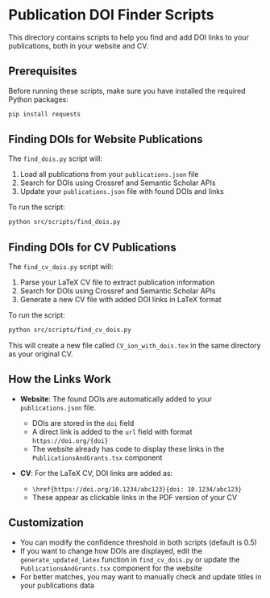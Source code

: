 # Publication DOI Finder Scripts

This directory contains scripts to help you find and add DOI links to your publications, both in your website and CV.

## Prerequisites

Before running these scripts, make sure you have installed the required Python packages:

```bash
pip install requests
```

## Finding DOIs for Website Publications

The `find_dois.py` script will:
1. Load all publications from your `publications.json` file
2. Search for DOIs using Crossref and Semantic Scholar APIs
3. Update your `publications.json` file with found DOIs and links

To run the script:

```bash
python src/scripts/find_dois.py
```

## Finding DOIs for CV Publications

The `find_cv_dois.py` script will:
1. Parse your LaTeX CV file to extract publication information
2. Search for DOIs using Crossref and Semantic Scholar APIs
3. Generate a new CV file with added DOI links in LaTeX format

To run the script:

```bash
python src/scripts/find_cv_dois.py
```

This will create a new file called `CV_ion_with_dois.tex` in the same directory as your original CV.

## How the Links Work

- **Website**: The found DOIs are automatically added to your `publications.json` file.
  - DOIs are stored in the `doi` field
  - A direct link is added to the `url` field with format `https://doi.org/{doi}`
  - The website already has code to display these links in the `PublicationsAndGrants.tsx` component

- **CV**: For the LaTeX CV, DOI links are added as:
  - `\href{https://doi.org/10.1234/abc123}{doi: 10.1234/abc123}`
  - These appear as clickable links in the PDF version of your CV

## Customization

- You can modify the confidence threshold in both scripts (default is 0.5)
- If you want to change how DOIs are displayed, edit the `generate_updated_latex` function in `find_cv_dois.py` or update the `PublicationsAndGrants.tsx` component for the website
- For better matches, you may want to manually check and update titles in your publications data 